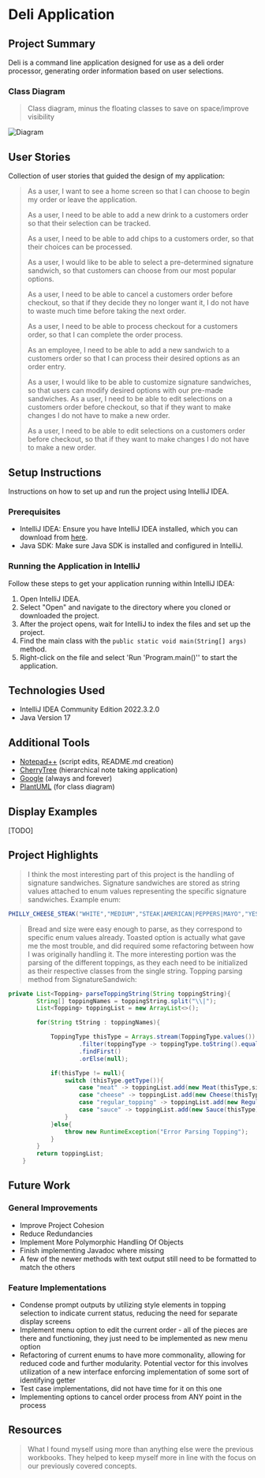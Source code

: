 # Deli Application

## Project Summary

Deli is a command line application designed for use as a deli order processor, generating order information based on user selections.

### Class Diagram

> Class diagram, minus the floating classes to save on space/improve visibility

![Diagram](https://www.plantuml.com/plantuml/png/XPLPRjim48RVTGg-MMwH2mX1a3PB4w26ZSGzm5WQEqGbKYMfj6cHkvVBY9OeLVM3HSx_SPc5vBKse4pNr5cMhTWj7hb0LjQWDUhCVzbEoPE2Xlt9cFrzP0rmaQyBzYfvbRrdH3s3g7xoyiLZ5-oW4AhzMui5syksvUBaEbuoeQyBzfLhSqdobTUutalG1gk2VPQoHX2PM_A4XZ2ThzDn3j03W1hhmTxuIO3f52QR5D3O_JqRPV4pVVE2gD4YpWG7RHIKXWMDvhOYRSjvbQ_7JiQPdl3KrQ26WmO1c4PdkjvEOSEx9fr1yzzku_P_USh1NZO8XdoQkXbps9LZorPLg2XQqhKV3JPzvhQz8UG0gYfQScx_2XRxiLmc7aPajAvp3Gur3jN4SSjoOL0TmUxvyGkQRzgYektCEJiXjTwOLrotDRnjK6iunRIlFLfASUIgkP72SD7XlrXomey0KMAzLVyVSg0wdkntfxXjqLwfwqgfaftrFE4VG5klHwLd-vvtNs_JP3i7QN06RXKNtocAnnfUfQBqtFqo2lImBdYh2InjsvNHF1gC6nJTi4A8zJjI-AD3RJvLrLvwQqv5D2uEpxRAkkicsxQ6Iw5pssnkt3e5yv_B_LKWATIEZVVGm1xdrL5DH0frUeLjW0loPgPGIPbVVuRtLVS0eghz2R9Hbwe1SsUz2XxcqdzYgVIDsMj0DgshQvVa6ijnxgC3DiuXHO6FryLSq4aoFhkqC6DKMf5oQyGEwNgiH__Z7lfRThIB6BPu6IVvewNxmKxfs-VPxofk9jCxELi5u9xNk0419xgsLZRkrhG3ynBTzDOA3DxxZ1JirhRtlA6-SSMxSex2ApvXYRmreMx3-FGwMBqFdaw5DVZoTQSe2sVfyk9YSCqLZ6i6sVI6cyN2iNNIT00XVJoMgHZs4HuxH2KlbaEetHFXZN12mf9EBzR23FJmE8NW171FrQ8iEYUFJbWKWOi8-0O9FY2p2jLHQXuT9jAfISIqrASC5MmAJOSIlw81oxFs4VbWbVYKEB5fQsnG61tyNGQeGfQWOOWZ5n_QCPkM7aqSNwundUHs2NM_QnHLrzJPNm00)

## User Stories

Collection of user stories that guided the design of my application:

> As a user, I want to see a home screen so that I can choose to begin my order or leave the application.
>
>As a user, I need to be able to add a new drink to a customers order so that their selection can be tracked.
>
>As a user, I need to be able to add chips to a customers order, so that their choices can be processed.
>
>As a user, I would like to be able to select a pre-determined signature sandwich, so that customers can choose from our most popular options.
>
>As a user, I need to be able to cancel a customers order before checkout, so that if they decide they no longer want it, I do not have to waste much time before taking the next order.
>
>As a user, I need to be able to process checkout for a customers order, so that I can complete the order process.
>
>As an employee, I need to be able to add a new sandwich to a customers order so that I can process their desired options as an order entry.
>
>As a user, I would like to be able to customize signature sandwiches, so that users can modify desired options with our pre-made sandwiches.
>As a user, I need to be able to edit selections on a customers order before checkout, so that if they want to make changes I do not have to make a new order.
>
>As a user, I need to be able to edit selections on a customers order before checkout, so that if they want to make changes I do not have to make a new order.

## Setup Instructions

Instructions on how to set up and run the project using IntelliJ IDEA.

### Prerequisites

- IntelliJ IDEA: Ensure you have IntelliJ IDEA installed, which you can download from [here](https://www.jetbrains.com/idea/download/).
- Java SDK: Make sure Java SDK is installed and configured in IntelliJ.

### Running the Application in IntelliJ

Follow these steps to get your application running within IntelliJ IDEA:

1. Open IntelliJ IDEA.
2. Select "Open" and navigate to the directory where you cloned or downloaded the project.
3. After the project opens, wait for IntelliJ to index the files and set up the project.
4. Find the main class with the `public static void main(String[] args)` method.
5. Right-click on the file and select 'Run 'Program.main()'' to start the application.

## Technologies Used

- IntelliJ IDEA Community Edition 2022.3.2.0
- Java Version 17

## Additional Tools

- [Notepad++](https://notepad-plus-plus.org/) (script edits, README.md creation)
- [CherryTree](https://www.giuspen.net/cherrytree/) (hierarchical note taking application)
- [Google](https://www.google.com/) (always and forever)
- [PlantUML](https://www.plantuml.com/) (for class diagram)

## Display Examples

[TODO]

## Project Highlights

> I think the most interesting part of this project is the handling of signature sandwiches. Signature sandwiches are stored as string values attached to enum values representing the specific signature sandwiches. Example enum:

```java
PHILLY_CHEESE_STEAK("WHITE","MEDIUM","STEAK|AMERICAN|PEPPERS|MAYO","YES");
```

> Bread and size were easy enough to parse, as they correspond to specific enum values already. Toasted option is actually what gave me the most trouble, and did required some refactoring between how I was originally handling it. The more interesting portion was the parsing of the different toppings, as they each need to be initialized as their respective classes from the single string. Topping parsing method from SignatureSandwich:

```java
private List<Topping> parseToppingString(String toppingString){
        String[] toppingNames = toppingString.split("\\|");
        List<Topping> toppingList = new ArrayList<>();

        for(String tString : toppingNames){

            ToppingType thisType = Arrays.stream(ToppingType.values())
                    .filter(toppingType -> toppingType.toString().equalsIgnoreCase(tString))
                    .findFirst()
                    .orElse(null);

            if(thisType != null){
                switch (thisType.getType()){
                    case "meat" -> toppingList.add(new Meat(thisType,size));
                    case "cheese" -> toppingList.add(new Cheese(thisType,size));
                    case "regular_topping" -> toppingList.add(new RegularTopping(thisType));
                    case "sauce" -> toppingList.add(new Sauce(thisType));
                }
            }else{
                throw new RuntimeException("Error Parsing Topping");
            }
        }
        return toppingList;
    }
```

## Future Work

### General Improvements

 - Improve Project Cohesion
 - Reduce Redundancies
 - Implement More Polymorphic Handling Of Objects
 - Finish implementing Javadoc where missing
 - A few of the newer methods with text output still need to be formatted to match the others
 
### Feature Implementations

 - Condense prompt outputs by utilizing style elements in topping selection to indicate current status, reducing the need for separate display screens
 - Implement menu option to edit the current order - all of the pieces are there and functioning, they just need to be implemented as new menu option
- Refactoring of current enums to have more commonality, allowing for reduced code and further modularity. Potential vector for this involves utilization of a new interface enforcing implementation of some sort of identifying getter
- Test case implementations, did not have time for it on this one
- Implementing options to cancel order process from ANY point in the process

## Resources

> What I found myself using more than anything else were the previous workbooks. They helped to keep myself more in line with the focus on our previously covered concepts.